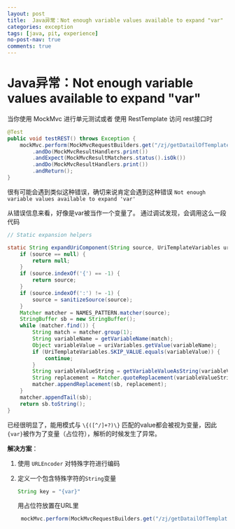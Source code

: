 ```yaml
---
layout: post
title:  Java异常：Not enough variable values available to expand "var"
categories: exception
tags: [java, pit, experience]
no-post-nav: true
comments: true
---
```


# Java异常：Not enough variable values available to expand "var"

当你使用 MockMvc 进行单元测试或者 使用 RestTemplate 访问 rest接口时

```java
@Test
public void testREST() throws Exception {
    mockMvc.perform(MockMvcRequestBuilders.get("/zj/getDatailOfTemplate?key={var}"))
        .andDo(MockMvcResultHandlers.print())
        .andExpect(MockMvcResultMatchers.status().isOk())
        .andDo(MockMvcResultHandlers.print())
        .andReturn();
}

```


很有可能会遇到类似这种错误，确切来说肯定会遇到这种错误
`Not enough variable values available to expand 'var'`

从错误信息来看，好像是var被当作一个变量了。
通过调试发现，会调用这么一段代码
```java
// Static expansion helpers

static String expandUriComponent(String source, UriTemplateVariables uriVariables) {
	if (source == null) {
		return null;
	}
	if (source.indexOf('{') == -1) {
		return source;
	}
	if (source.indexOf(':') != -1) {
		source = sanitizeSource(source);
	}
	Matcher matcher = NAMES_PATTERN.matcher(source);
	StringBuffer sb = new StringBuffer();
	while (matcher.find()) {
		String match = matcher.group(1);
		String variableName = getVariableName(match);
		Object variableValue = uriVariables.getValue(variableName);
		if (UriTemplateVariables.SKIP_VALUE.equals(variableValue)) {
			continue;
		}
		String variableValueString = getVariableValueAsString(variableValue);
		String replacement = Matcher.quoteReplacement(variableValueString);
		matcher.appendReplacement(sb, replacement);
	}
	matcher.appendTail(sb);
	return sb.toString();
}
```

已经很明显了，能用模式与 `\{([^/]+?)\}` 匹配的value都会被视为变量，因此 `{var}`被作为了变量（占位符），解析的时候发生了异常。



**解决方案**：
1. 使用 `URLEncoder` 对特殊字符进行编码

2. 定义一个包含特殊字符的`String`变量

   ```java
   String key = "{var}"
   ```

   用占位符放置在URL里

   ```java
    mockMvc.perform(MockMvcRequestBuilders.get("/zj/getDatailOfTemplate?key={key}"))
   ```

   ​
